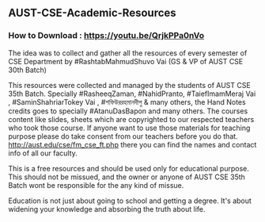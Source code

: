 ## AUST-CSE-Academic-Resources
### How to Download : https://youtu.be/QrjkPPa0nVo

The idea was to collect and gather all the resources of every semester of CSE Department by #RashtabMahmudShuvo Vai (GS & VP of AUST CSE 30th Batch)

This resources were collected and managed by the students of AUST CSE 35th Batch. Specially #RasheeqZaman, #NahidPranto, #TaiefImamMeraj Vai , #SaminShahriarTokey Vai , #শফিউররহমানদীপু & many others, the Hand Notes credits goes to specially #AtanuDasBapon and many others. The courses content like slides, sheets which are copyrighted to our respected teachers who took those course. If anyone want to use those materials for teaching purpose please do take consent from our teachers before you do that. http://aust.edu/cse/fm_cse_ft.php there you can find the names and contact info of all our faculty. 

This is a free resources and should be used only for educational purpose. This should not be missued, and the owner or anyone of AUST CSE 35th Batch wont be responsible for the any kind of missue.

Education is not just about going to school and getting a degree. It's about widening your knowledge and absorbing the truth about life.
